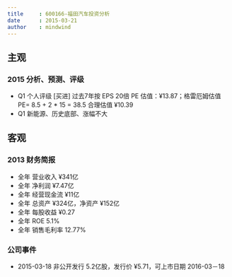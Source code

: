 ```yaml
---
title     : 600166-福田汽车投资分析
date      : 2015-03-21
author    : mindwind
---
```


## 主观
### 2015 分析、预测、评级
  - Q1 个人评级 [买进] 过去7年按 EPS 20倍 PE 估值：¥13.87；格雷厄姆估值 PE= 8.5 + 2 * 15 = 38.5 合理估值 ¥10.39
  - Q1 新能源、历史底部、涨幅不大


## 客观
### 2013 财务简报
  - 全年 营业收入 ¥341亿
  - 全年 净利润 ¥7.47亿
  - 全年 经营现金流 ¥11亿
  - 全年 总资产 ¥324亿，净资产 ¥152亿
  - 全年 每股收益 ¥0.27
  - 全年 ROE 5.1%
  - 全年 销售毛利率 12.77%


### 公司事件
  - 2015-03-18 非公开发行 5.2亿股，发行价 ¥5.71，可上市日期 2016-03－18
